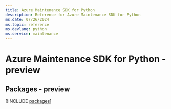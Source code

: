 ```yaml
---
title: Azure Maintenance SDK for Python
description: Reference for Azure Maintenance SDK for Python
ms.date: 07/26/2024
ms.topic: reference
ms.devlang: python
ms.service: maintenance
---
```

# Azure Maintenance SDK for Python - preview
## Packages - preview
[!INCLUDE [packages](maintenance-index.md)]